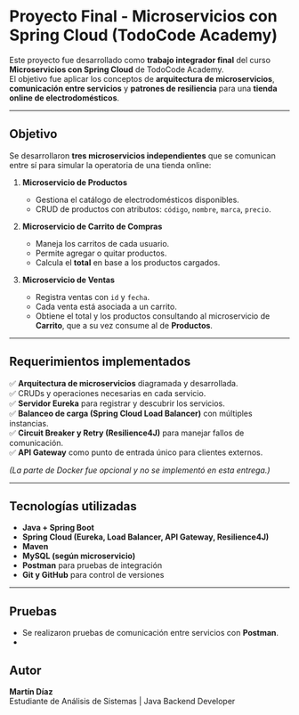 #  Proyecto Final - Microservicios con Spring Cloud (TodoCode Academy)

Este proyecto fue desarrollado como **trabajo integrador final** del curso **Microservicios con Spring Cloud** de TodoCode Academy.  
El objetivo fue aplicar los conceptos de **arquitectura de microservicios**, **comunicación entre servicios** y **patrones de resiliencia** para una **tienda online de electrodomésticos**.

---

## Objetivo
Se desarrollaron **tres microservicios independientes** que se comunican entre sí para simular la operatoria de una tienda online:

1. **Microservicio de Productos**  
   - Gestiona el catálogo de electrodomésticos disponibles.  
   - CRUD de productos con atributos: `código`, `nombre`, `marca`, `precio`.

2. **Microservicio de Carrito de Compras**  
   - Maneja los carritos de cada usuario.  
   - Permite agregar o quitar productos.  
   - Calcula el **total** en base a los productos cargados.

3. **Microservicio de Ventas**  
   - Registra ventas con `id` y `fecha`.  
   - Cada venta está asociada a un carrito.  
   - Obtiene el total y los productos consultando al microservicio de **Carrito**, que a su vez consume al de **Productos**.

---

##  Requerimientos implementados
✅ **Arquitectura de microservicios** diagramada y desarrollada.  
✅ CRUDs y operaciones necesarias en cada servicio.  
✅ **Servidor Eureka** para registrar y descubrir los servicios.  
✅ **Balanceo de carga (Spring Cloud Load Balancer)** con múltiples instancias.  
✅ **Circuit Breaker y Retry (Resilience4J)** para manejar fallos de comunicación.  
✅ **API Gateway** como punto de entrada único para clientes externos.  

*(La parte de Docker fue opcional y no se implementó en esta entrega.)*

---

##  Tecnologías utilizadas
- **Java + Spring Boot**  
- **Spring Cloud (Eureka, Load Balancer, API Gateway, Resilience4J)**  
- **Maven**  
- **MySQL (según microservicio)**  
- **Postman** para pruebas de integración  
- **Git y GitHub** para control de versiones  

---

##  Pruebas
- Se realizaron pruebas de comunicación entre servicios con **Postman**.
- 

## Autor
**Martín Díaz**  
Estudiante de Análisis de Sistemas | Java Backend Developer

